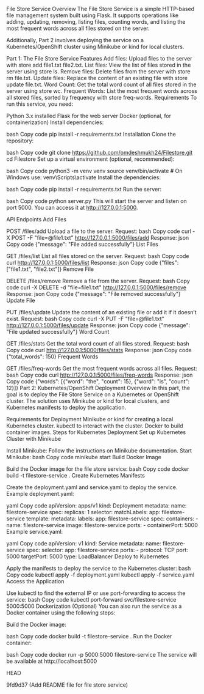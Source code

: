 File Store Service
Overview
The File Store Service is a simple HTTP-based file management system built using Flask. It supports operations like adding, updating, removing, listing files, counting words, and listing the most frequent words across all files stored on the server.

Additionally, Part 2 involves deploying the service on a Kubernetes/OpenShift cluster using Minikube or kind for local clusters.

Part 1: The File Store Service
Features
Add files: Upload files to the server with store add file1.txt file2.txt.
List files: View the list of files stored in the server using store ls.
Remove files: Delete files from the server with store rm file.txt.
Update files: Replace the content of an existing file with store update file.txt.
Word Count: Get the total word count of all files stored in the server using store wc.
Frequent Words: List the most frequent words across all stored files, sorted by frequency with store freq-words.
Requirements
To run this service, you need:

Python 3.x installed
Flask for the web server
Docker (optional, for containerization)
Install dependencies:

bash
Copy code
pip install -r requirements.txt
Installation
Clone the repository:

bash
Copy code
git clone https://github.com/omdeshmukh24/Filestore.git
cd Filestore
Set up a virtual environment (optional, recommended):

bash
Copy code
python3 -m venv venv
source venv/bin/activate  # On Windows use: venv\Scripts\activate
Install the dependencies:

bash
Copy code
pip install -r requirements.txt
Run the server:

bash
Copy code
python server.py
This will start the server and listen on port 5000. You can access it at http://127.0.0.1:5000.

API Endpoints
Add Files

POST /files/add
Upload a file to the server.
Request:
bash
Copy code
curl -X POST -F "file=@file1.txt" http://127.0.0.1:5000/files/add
Response:
json
Copy code
{"message": "File added successfully"}
List Files

GET /files/list
List all files stored on the server.
Request:
bash
Copy code
curl http://127.0.0.1:5000/files/list
Response:
json
Copy code
{"files": ["file1.txt", "file2.txt"]}
Remove File

DELETE /files/remove
Remove a file from the server.
Request:
bash
Copy code
curl -X DELETE -d "file=file1.txt" http://127.0.0.1:5000/files/remove
Response:
json
Copy code
{"message": "File removed successfully"}
Update File

PUT /files/update
Update the content of an existing file or add it if it doesn’t exist.
Request:
bash
Copy code
curl -X PUT -F "file=@file1.txt" http://127.0.0.1:5000/files/update
Response:
json
Copy code
{"message": "File updated successfully"}
Word Count

GET /files/stats
Get the total word count of all files stored.
Request:
bash
Copy code
curl http://127.0.0.1:5000/files/stats
Response:
json
Copy code
{"total_words": 150}
Frequent Words

GET /files/freq-words
Get the most frequent words across all files.
Request:
bash
Copy code
curl http://127.0.0.1:5000/files/freq-words
Response:
json
Copy code
{"words": [{"word": "the", "count": 15}, {"word": "is", "count": 12}]}
Part 2: Kubernetes/OpenShift Deployment
Overview
In this part, the goal is to deploy the File Store Service on a Kubernetes or OpenShift cluster. The solution uses Minikube or kind for local clusters, and Kubernetes manifests to deploy the application.

Requirements for Deployment
Minikube or kind for creating a local Kubernetes cluster.
kubectl to interact with the cluster.
Docker to build container images.
Steps for Kubernetes Deployment
Set up Kubernetes Cluster with Minikube

Install Minikube: Follow the instructions on Minikube documentation.
Start Minikube:
bash
Copy code
minikube start
Build Docker Image

Build the Docker image for the file store service:
bash
Copy code
docker build -t filestore-service .
Create Kubernetes Manifests

Create the deployment.yaml and service.yaml to deploy the service.
Example deployment.yaml:

yaml
Copy code
apiVersion: apps/v1
kind: Deployment
metadata:
  name: filestore-service
spec:
  replicas: 1
  selector:
    matchLabels:
      app: filestore-service
  template:
    metadata:
      labels:
        app: filestore-service
    spec:
      containers:
        - name: filestore-service
          image: filestore-service
          ports:
            - containerPort: 5000
Example service.yaml:

yaml
Copy code
apiVersion: v1
kind: Service
metadata:
  name: filestore-service
spec:
  selector:
    app: filestore-service
  ports:
    - protocol: TCP
      port: 5000
      targetPort: 5000
  type: LoadBalancer
Deploy to Kubernetes

Apply the manifests to deploy the service to the Kubernetes cluster:
bash
Copy code
kubectl apply -f deployment.yaml
kubectl apply -f service.yaml
Access the Application

Use kubectl to find the external IP or use port-forwarding to access the service:
bash
Copy code
kubectl port-forward svc/filestore-service 5000:5000
Dockerization (Optional)
You can also run the service as a Docker container using the following steps:

Build the Docker image:

bash
Copy code
docker build -t filestore-service .
Run the Docker container:

bash
Copy code
docker run -p 5000:5000 filestore-service
The service will be available at http://localhost:5000

 HEAD

 9fd9d37 (Add README file for file store service)
